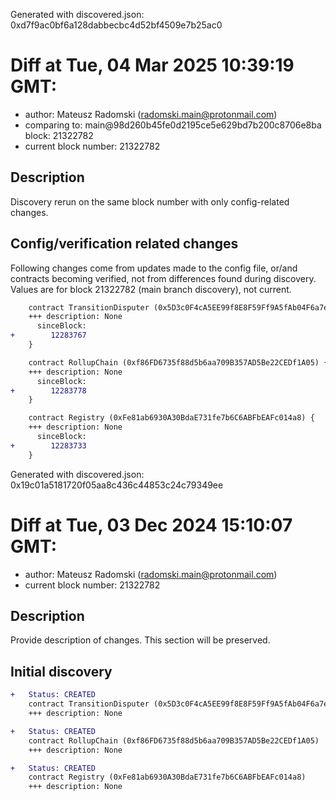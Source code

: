 Generated with discovered.json: 0xd7f9ac0bf6a128dabbecbc4d52bf4509e7b25ac0

# Diff at Tue, 04 Mar 2025 10:39:19 GMT:

- author: Mateusz Radomski (<radomski.main@protonmail.com>)
- comparing to: main@98d260b45fe0d2195ce5e629bd7b200c8706e8ba block: 21322782
- current block number: 21322782

## Description

Discovery rerun on the same block number with only config-related changes.

## Config/verification related changes

Following changes come from updates made to the config file,
or/and contracts becoming verified, not from differences found during
discovery. Values are for block 21322782 (main branch discovery), not current.

```diff
    contract TransitionDisputer (0x5D3c0F4cA5EE99f8E8F59Ff9A5fAb04F6a7e007f) {
    +++ description: None
      sinceBlock:
+        12283767
    }
```

```diff
    contract RollupChain (0xf86FD6735f88d5b6aa709B357AD5Be22CEDf1A05) {
    +++ description: None
      sinceBlock:
+        12283778
    }
```

```diff
    contract Registry (0xFe81ab6930A30BdaE731fe7b6C6ABFbEAFc014a8) {
    +++ description: None
      sinceBlock:
+        12283733
    }
```

Generated with discovered.json: 0x19c01a5181720f05aa8c436c44853c24c79349ee

# Diff at Tue, 03 Dec 2024 15:10:07 GMT:

- author: Mateusz Radomski (<radomski.main@protonmail.com>)
- current block number: 21322782

## Description

Provide description of changes. This section will be preserved.

## Initial discovery

```diff
+   Status: CREATED
    contract TransitionDisputer (0x5D3c0F4cA5EE99f8E8F59Ff9A5fAb04F6a7e007f)
    +++ description: None
```

```diff
+   Status: CREATED
    contract RollupChain (0xf86FD6735f88d5b6aa709B357AD5Be22CEDf1A05)
    +++ description: None
```

```diff
+   Status: CREATED
    contract Registry (0xFe81ab6930A30BdaE731fe7b6C6ABFbEAFc014a8)
    +++ description: None
```
